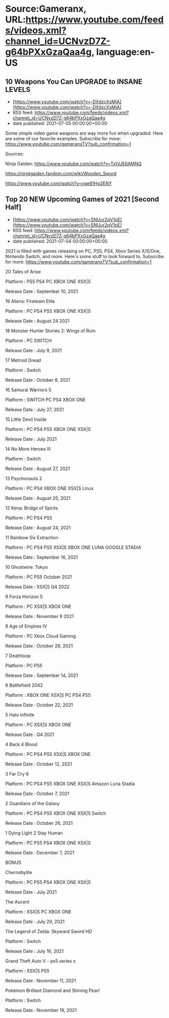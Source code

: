 # Source:Gameranx, URL:https://www.youtube.com/feeds/videos.xml?channel_id=UCNvzD7Z-g64bPXxGzaQaa4g, language:en-US

## 10 Weapons You Can UPGRADE to INSANE LEVELS
 - [https://www.youtube.com/watch?v=-DXdzcXsMiA](https://www.youtube.com/watch?v=-DXdzcXsMiA)
 - RSS feed: https://www.youtube.com/feeds/videos.xml?channel_id=UCNvzD7Z-g64bPXxGzaQaa4g
 - date published: 2021-07-05 00:00:00+00:00

Some simple video game weapons are way more fun when upgraded. Here are some of our favorite examples.
Subscribe for more: https://www.youtube.com/gameranxTV?sub_confirmation=1

Sources:

Ninja Gaiden: 
https://www.youtube.com/watch?v=TxtVJE6AMNQ

https://ninjagaiden.fandom.com/wiki/Wooden_Sword

https://www.youtube.com/watch?v=oge81Hg2ENY

## Top 20 NEW Upcoming Games of 2021 [Second Half]
 - [https://www.youtube.com/watch?v=SNUur2qV1pE](https://www.youtube.com/watch?v=SNUur2qV1pE)
 - RSS feed: https://www.youtube.com/feeds/videos.xml?channel_id=UCNvzD7Z-g64bPXxGzaQaa4g
 - date published: 2021-07-04 00:00:00+00:00

2021 is filled with games releasing on PC, PS5, PS4, Xbox Series X/S/One, Nintendo Switch, and more. Here's some stuff to look forward to.
Subscribe for more: https://www.youtube.com/gameranxTV?sub_confirmation=1

20 Tales of Arise

Platform : PS5 PS4 PC XBOX ONE XSX|S 

Release Date : September 10, 2021 



19 Aliens: Fireteam Elite 

Platform : PC PS4 PS5 XBOX ONE XSX|S 

Release Date : August 24 2021 



18 Monster Hunter Stories 2: Wings of Ruin 

Platform : PC SWITCH 

Release Date : July 9, 2021 



17 Metroid Dread 

Platform : Switch 

Release Date : October 8, 2021



16 Samurai Warriors 5 

Platform : SWITCH PC PS4 XBOX ONE 

Release Date : July 27, 2021 



15 Little Devil Inside 

Platform : PC PS4 PS5 XBOX ONE XSX|S 

Release Date : July 2021 



14 No More Heroes III

Platform : Switch 

Release Date : August 27, 2021 



13 Psychonauts 2 

Platform : PC PS4 XBOX ONE XSX|S Linux 

Release Date : August 25, 2021 



12 Kena: Bridge of Spirits 

Platform : PC PS4 PS5 

Release Date : August 24, 2021 



11 Rainbow Six Extraction

Platform : PC PS4 PS5 XSX|S XBOX ONE LUNA GOOGLE STADIA 

Release Date : September 16, 2021 



10 Ghostwire: Tokyo 

Platform : PC PS5 October 2021 

Release Date : XSX|S Q4 2022


9 Forza Horizon 5 

Platform : PC XSX|S XBOX ONE 

Release Date : November 9 2021 



8 Age of Empires IV 

Platform : PC Xbox Cloud Gaming 

Release Date : October 28, 2021 



7 Deathloop

Platform : PC PS5 

Release Date : September 14, 2021 



6 Battlefield 2042 

Platform : XBOX ONE XSX|S PC PS4 PS5 

Release Date : October 22, 2021 



5 Halo Infinite 

Platform : PC XSX|S XBOX ONE

Release Date : Q4 2021 



4 Back 4 Blood 

Platform : PC PS4 PS5 XSX|S XBOX ONE 

Release Date : October 12, 2021 



3 Far Cry 6  

Platform : PC PS4 PS5 XBOX ONE XSX|S Amazon Luna Stadia 

Release Date : October 7, 2021 



2 Guardians of the Galaxy 

Platform : PC PS4 PS5 XBOX ONE XSX|S Switch 

Release Date : October 26, 2021 



1 Dying Light 2 Stay Human 

Platform : PC PS5 PS4 XBOX ONE XSX|S 

Release Date : December 7, 2021 



BONUS

Chernobylite 

Platform : PC PS5 PS4 XBOX ONE XSX|S 

Release Date : July 2021



The Ascent 

Platform : XSX|S PC XBOX ONE 

Release Date : July 29, 2021



The Legend of Zelda: Skyward Sword HD 

Platform : Switch 

Release Date : July 16, 2021 



Grand Theft Auto V - ps5 series x 

Platform : XSX|S PS5 

Release Date : November 11, 2021

Pokémon Brilliant Diamond and Shining Pearl 

Platform : Switch 

Release Date : November 19, 2021

